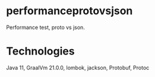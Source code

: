 # performanceprotovsjson
Performance test, proto vs json.

# Technologies

Java 11, 
GraalVm 21.0.0,
lombok,
jackson,
Protobuf,
Protoc

